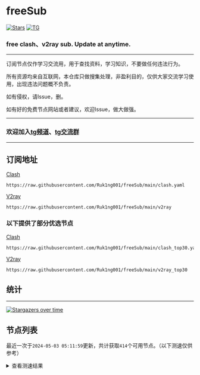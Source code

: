 # freeSub
[![Stars](https://img.shields.io/github/stars/Ruk1ng001/freeSub)](https://github.com/Ruk1ng001/freeSub/stargazers)
[![TG](https://img.shields.io/badge/Telegram-gray?logo=Telegram)](https://t.me/Ruk1ng001)
### free clash、v2ray sub. Update at anytime.

---

订阅节点仅作学习交流用，用于查找资料，学习知识，不要做任何违法行为。

所有资源均来自互联网，本仓库只做搜集处理，非盈利目的，仅供大家交流学习使用，出现违法问题概不负责。

如有侵权，请Issue，删。

如有好的免费节点网站或者建议，欢迎Issue，做大做强。

---

### 欢迎加入[tg频道](https://t.me/Ruk1ng001)、[tg交流群](https://t.me/+-e-b04EE5Cw2NmU1)

---

## 订阅地址
[Clash](https://raw.githubusercontent.com/Ruk1ng001/freeSub/main/clash.yaml)
```
https://raw.githubusercontent.com/Ruk1ng001/freeSub/main/clash.yaml
```
[V2ray](https://raw.githubusercontent.com/Ruk1ng001/freeSub/main/v2ray)
```
https://raw.githubusercontent.com/Ruk1ng001/freeSub/main/v2ray
```
### 以下提供了部分优选节点

[Clash](https://raw.githubusercontent.com/Ruk1ng001/freeSub/main/clash_top30.yaml)
```
https://raw.githubusercontent.com/Ruk1ng001/freeSub/main/clash_top30.yaml
```
[V2ray](https://raw.githubusercontent.com/Ruk1ng001/freeSub/main/v2ray_top30)
```
https://raw.githubusercontent.com/Ruk1ng001/freeSub/main/v2ray_top30
```

## 统计

---

[![Stargazers over time](https://starchart.cc/Ruk1ng001/freeSub.svg)](https://starchart.cc/Ruk1ng001/freeSub)

## 节点列表

最近一次于`2024-05-03 05:11:59`更新，共计获取`414`个可用节点。（以下测速仅供参考）

<details> <summary>查看测速结果</summary>

| 序号 | 节点 | 带宽 | 延迟 |
|:--:|:--:|:--:|:--:|
 | 1 | github.com/Ruk1ng001_2985772439 | 2.07MB/s | 326.00ms |
 | 2 | github.com/Ruk1ng001_626559234 | 2.01MB/s | 331.00ms |
 | 3 | github.com/Ruk1ng001_3296524446 | 1.92MB/s | 386.00ms |
 | 4 | github.com/Ruk1ng001_2369171920 | 1.88MB/s | 362.00ms |
 | 5 | github.com/Ruk1ng001_856261957 | 1.86MB/s | 371.00ms |
 | 6 | github.com/Ruk1ng001_1788757087 | 1.86MB/s | 318.00ms |
 | 7 | github.com/Ruk1ng001_2421155418 | 1.78MB/s | 383.00ms |
 | 8 | github.com/Ruk1ng001_2657379956 | 1.71MB/s | 432.00ms |
 | 9 | github.com/Ruk1ng001_2178163495 | 1.71MB/s | 383.00ms |
 | 10 | github.com/Ruk1ng001_138898346 | 1.71MB/s | 398.00ms |
 | 11 | github.com/Ruk1ng001_3729512015 | 1.66MB/s | 465.00ms |
 | 12 | github.com/Ruk1ng001_3371211912 | 1.64MB/s | 462.00ms |
 | 13 | github.com/Ruk1ng001_1698202897 | 1.61MB/s | 454.00ms |
 | 14 | github.com/Ruk1ng001_1877188473 | 1.61MB/s | 474.00ms |
 | 15 | github.com/Ruk1ng001_3562382911 | 1.61MB/s | 459.00ms |
 | 16 | github.com/Ruk1ng001_3655288737 | 1.60MB/s | 477.00ms |
 | 17 | github.com/Ruk1ng001_2399231543 | 1.59MB/s | 475.00ms |
 | 18 | github.com/Ruk1ng001_240974078 | 1.57MB/s | 463.00ms |
 | 19 | github.com/Ruk1ng001_3223187559 | 1.57MB/s | 418.00ms |
 | 20 | github.com/Ruk1ng001_3727740237 | 1.57MB/s | 483.00ms |
 | 21 | github.com/Ruk1ng001_1453958981 | 1.56MB/s | 495.00ms |
 | 22 | github.com/Ruk1ng001_1279104611 | 1.55MB/s | 481.00ms |
 | 23 | github.com/Ruk1ng001_384927425 | 1.54MB/s | 407.00ms |
 | 24 | github.com/Ruk1ng001_1591658842 | 1.53MB/s | 351.00ms |
 | 25 | github.com/Ruk1ng001_2644819114 | 1.53MB/s | 467.00ms |
 | 26 | github.com/Ruk1ng001_4185081473 | 1.51MB/s | 487.00ms |
 | 27 | github.com/Ruk1ng001_1118753464 | 1.51MB/s | 461.00ms |
 | 28 | github.com/Ruk1ng001_1152210421 | 1.50MB/s | 495.00ms |
 | 29 | github.com/Ruk1ng001_117669690 | 1.49MB/s | 515.00ms |
 | 30 | github.com/Ruk1ng001_3362003740 | 1.48MB/s | 443.00ms |
 | 31 | github.com/Ruk1ng001_3702575343 | 1.48MB/s | 482.00ms |
 | 32 | github.com/Ruk1ng001_3688145359 | 1.47MB/s | 496.00ms |
 | 33 | github.com/Ruk1ng001_855752556 | 1.47MB/s | 490.00ms |
 | 34 | github.com/Ruk1ng001_3347157307 | 1.46MB/s | 503.00ms |
 | 35 | github.com/Ruk1ng001_3060259149 | 1.45MB/s | 499.00ms |
 | 36 | github.com/Ruk1ng001_3634137622 | 1.45MB/s | 504.00ms |
 | 37 | github.com/Ruk1ng001_2462725052 | 1.45MB/s | 488.00ms |
 | 38 | github.com/Ruk1ng001_2162820002 | 1.45MB/s | 504.00ms |
 | 39 | github.com/Ruk1ng001_979742352 | 1.44MB/s | 514.00ms |
 | 40 | github.com/Ruk1ng001_3903877680 | 1.44MB/s | 511.00ms |
 | 41 | github.com/Ruk1ng001_62173803 | 1.44MB/s | 519.00ms |
 | 42 | github.com/Ruk1ng001_2710905186 | 1.44MB/s | 524.00ms |
 | 43 | github.com/Ruk1ng001_1761423051 | 1.43MB/s | 516.00ms |
 | 44 | github.com/Ruk1ng001_946232686 | 1.41MB/s | 529.00ms |
 | 45 | github.com/Ruk1ng001_957130772 | 1.41MB/s | 519.00ms |
 | 46 | github.com/Ruk1ng001_2506614693 | 1.40MB/s | 533.00ms |
 | 47 | github.com/Ruk1ng001_1436812665 | 1.40MB/s | 513.00ms |
 | 48 | github.com/Ruk1ng001_844518905 | 1.40MB/s | 510.00ms |
 | 49 | github.com/Ruk1ng001_2830859406 | 1.39MB/s | 515.00ms |
 | 50 | github.com/Ruk1ng001_601402197 | 1.39MB/s | 532.00ms |
 | 51 | github.com/Ruk1ng001_3038225484 | 1.39MB/s | 518.00ms |
 | 52 | github.com/Ruk1ng001_924727498 | 1.39MB/s | 519.00ms |
 | 53 | github.com/Ruk1ng001_1400250602 | 1.38MB/s | 518.00ms |
 | 54 | github.com/Ruk1ng001_919372190 | 1.37MB/s | 503.00ms |
 | 55 | github.com/Ruk1ng001_3406266264 | 1.36MB/s | 541.00ms |
 | 56 | github.com/Ruk1ng001_1090049418 | 1.36MB/s | 502.00ms |
 | 57 | github.com/Ruk1ng001_3835774075 | 1.36MB/s | 513.00ms |
 | 58 | github.com/Ruk1ng001_2063993261 | 1.35MB/s | 482.00ms |
 | 59 | github.com/Ruk1ng001_2238654901 | 1.35MB/s | 399.00ms |
 | 60 | github.com/Ruk1ng001_2839295530 | 1.35MB/s | 498.00ms |
 | 61 | github.com/Ruk1ng001_813658304 | 1.34MB/s | 547.00ms |
 | 62 | github.com/Ruk1ng001_803817490 | 1.34MB/s | 552.00ms |
 | 63 | github.com/Ruk1ng001_2598411717 | 1.33MB/s | 612.00ms |
 | 64 | github.com/Ruk1ng001_2594092524 | 1.32MB/s | 559.00ms |
 | 65 | github.com/Ruk1ng001_4267661144 | 1.32MB/s | 383.00ms |
 | 66 | github.com/Ruk1ng001_1235388066 | 1.32MB/s | 547.00ms |
 | 67 | github.com/Ruk1ng001_2383253276 | 1.31MB/s | 483.00ms |
 | 68 | github.com/Ruk1ng001_1012082721 | 1.30MB/s | 550.00ms |
 | 69 | github.com/Ruk1ng001_1638365920 | 1.29MB/s | 571.00ms |
 | 70 | github.com/Ruk1ng001_2071703730 | 1.29MB/s | 517.00ms |
 | 71 | github.com/Ruk1ng001_2785599862 | 1.28MB/s | 555.00ms |
 | 72 | github.com/Ruk1ng001_146262324 | 1.25MB/s | 606.00ms |
 | 73 | github.com/Ruk1ng001_2241610555 | 1.24MB/s | 570.00ms |
 | 74 | github.com/Ruk1ng001_3350958842 | 1.24MB/s | 522.00ms |
 | 75 | github.com/Ruk1ng001_2585037498 | 1.23MB/s | 502.00ms |
 | 76 | github.com/Ruk1ng001_3416330734 | 1.23MB/s | 421.00ms |
 | 77 | github.com/Ruk1ng001_2555901110 | 1.22MB/s | 468.00ms |
 | 78 | github.com/Ruk1ng001_1566946635 | 1.22MB/s | 505.00ms |
 | 79 | github.com/Ruk1ng001_1182001113 | 1.20MB/s | 591.00ms |
 | 80 | github.com/Ruk1ng001_746559995 | 1.19MB/s | 458.00ms |
 | 81 | github.com/Ruk1ng001_71355846 | 1.16MB/s | 592.00ms |
 | 82 | github.com/Ruk1ng001_3272733994 | 1.16MB/s | 670.00ms |
 | 83 | github.com/Ruk1ng001_2530649428 | 1.15MB/s | 631.00ms |
 | 84 | github.com/Ruk1ng001_777700868 | 1.13MB/s | 362.00ms |
 | 85 | github.com/Ruk1ng001_1265275815 | 1.13MB/s | 393.00ms |
 | 86 | github.com/Ruk1ng001_3950360128 | 1.09MB/s | 753.00ms |
 | 87 | github.com/Ruk1ng001_3777618365 | 1.08MB/s | 597.00ms |
 | 88 | github.com/Ruk1ng001_2030004975 | 1.07MB/s | 729.00ms |
 | 89 | github.com/Ruk1ng001_833949184 | 1.06MB/s | 784.00ms |
 | 90 | github.com/Ruk1ng001_3510229133 | 1.06MB/s | 603.00ms |
 | 91 | github.com/Ruk1ng001_3823499304 | 1.05MB/s | 743.00ms |
 | 92 | github.com/Ruk1ng001_450547475 | 1.04MB/s | 711.00ms |
 | 93 | github.com/Ruk1ng001_511568309 | 1.04MB/s | 777.00ms |
 | 94 | github.com/Ruk1ng001_1033566406 | 1.04MB/s | 466.00ms |
 | 95 | github.com/Ruk1ng001_2744397761 | 1.03MB/s | 592.00ms |
 | 96 | github.com/Ruk1ng001_729393078 | 1.03MB/s | 384.00ms |
 | 97 | github.com/Ruk1ng001_986862858 | 1.02MB/s | 466.00ms |
 | 98 | github.com/Ruk1ng001_4123379038 | 1.02MB/s | 391.00ms |
 | 99 | github.com/Ruk1ng001_3617853271 | 1.02MB/s | 679.00ms |
 | 100 | github.com/Ruk1ng001_2686558329 | 1021.87KB/s | 709.00ms |
 | 101 | github.com/Ruk1ng001_3293006801 | 1001.03KB/s | 716.00ms |
 | 102 | github.com/Ruk1ng001_3392725797 | 991.74KB/s | 714.00ms |
 | 103 | github.com/Ruk1ng001_1238702783 | 960.63KB/s | 740.00ms |
 | 104 | github.com/Ruk1ng001_2406887369 | 957.35KB/s | 797.00ms |
 | 105 | github.com/Ruk1ng001_3686634168 | 949.88KB/s | 753.00ms |
 | 106 | github.com/Ruk1ng001_2223018783 | 948.80KB/s | 681.00ms |
 | 107 | github.com/Ruk1ng001_2657420622 | 947.59KB/s | 763.00ms |
 | 108 | github.com/Ruk1ng001_656166684 | 933.51KB/s | 736.00ms |
 | 109 | github.com/Ruk1ng001_2528855050 | 925.27KB/s | 902.00ms |
 | 110 | github.com/Ruk1ng001_2658089114 | 923.04KB/s | 815.00ms |
 | 111 | github.com/Ruk1ng001_3403807355 | 903.71KB/s | 761.00ms |
 | 112 | github.com/Ruk1ng001_1767355922 | 884.56KB/s | 698.00ms |
 | 113 | github.com/Ruk1ng001_4272486697 | 873.21KB/s | 772.00ms |
 | 114 | github.com/Ruk1ng001_4134827339 | 863.60KB/s | 742.00ms |
 | 115 | github.com/Ruk1ng001_2674404594 | 843.04KB/s | 661.00ms |
 | 116 | github.com/Ruk1ng001_568522203 | 841.12KB/s | 541.00ms |
 | 117 | github.com/Ruk1ng001_1435278059 | 841.04KB/s | 737.00ms |
 | 118 | github.com/Ruk1ng001_1978819283 | 836.05KB/s | 493.00ms |
 | 119 | github.com/Ruk1ng001_1689228425 | 835.64KB/s | 783.00ms |
 | 120 | github.com/Ruk1ng001_3383320086 | 832.27KB/s | 688.00ms |
 | 121 | github.com/Ruk1ng001_3856652167 | 825.13KB/s | 769.00ms |
 | 122 | github.com/Ruk1ng001_4270380710 | 821.23KB/s | 968.00ms |
 | 123 | github.com/Ruk1ng001_1733174884 | 810.15KB/s | 836.00ms |
 | 124 | github.com/Ruk1ng001_314498641 | 807.61KB/s | 984.00ms |
 | 125 | github.com/Ruk1ng001_1869152945 | 802.66KB/s | 770.00ms |
 | 126 | github.com/Ruk1ng001_2245605695 | 793.94KB/s | 500.00ms |
 | 127 | github.com/Ruk1ng001_3862820380 | 792.85KB/s | 993.00ms |
 | 128 | github.com/Ruk1ng001_1222340813 | 792.55KB/s | 822.00ms |
 | 129 | github.com/Ruk1ng001_3741033956 | 775.32KB/s | 1026.00ms |
 | 130 | github.com/Ruk1ng001_2512306605 | 765.34KB/s | 963.00ms |
 | 131 | github.com/Ruk1ng001_1303578646 | 763.11KB/s | 1034.00ms |
 | 132 | github.com/Ruk1ng001_913949734 | 759.36KB/s | 1011.00ms |
 | 133 | github.com/Ruk1ng001_1530641699 | 754.03KB/s | 859.00ms |
 | 134 | github.com/Ruk1ng001_4266001185 | 753.36KB/s | 924.00ms |
 | 135 | github.com/Ruk1ng001_643975191 | 745.85KB/s | 904.00ms |
 | 136 | github.com/Ruk1ng001_149570347 | 741.59KB/s | 351.00ms |
 | 137 | github.com/Ruk1ng001_839126155 | 740.77KB/s | 479.00ms |
 | 138 | github.com/Ruk1ng001_3844933833 | 738.87KB/s | 863.00ms |
 | 139 | github.com/Ruk1ng001_2966139673 | 737.64KB/s | 935.00ms |
 | 140 | github.com/Ruk1ng001_2538090666 | 731.37KB/s | 637.00ms |
 | 141 | github.com/Ruk1ng001_2997387401 | 722.37KB/s | 904.00ms |
 | 142 | github.com/Ruk1ng001_102376345 | 707.46KB/s | 779.00ms |
 | 143 | github.com/Ruk1ng001_2013146544 | 706.41KB/s | 759.00ms |
 | 144 | github.com/Ruk1ng001_1043516510 | 704.96KB/s | 1040.00ms |
 | 145 | github.com/Ruk1ng001_3802589557 | 697.78KB/s | 742.00ms |
 | 146 | github.com/Ruk1ng001_3601447110 | 673.82KB/s | 772.00ms |
 | 147 | github.com/Ruk1ng001_1108544810 | 673.65KB/s | 782.00ms |
 | 148 | github.com/Ruk1ng001_2003673791 | 667.06KB/s | 843.00ms |
 | 149 | github.com/Ruk1ng001_1989009302 | 663.31KB/s | 837.00ms |
 | 150 | github.com/Ruk1ng001_2356634354 | 662.61KB/s | 255.00ms |
 | 151 | github.com/Ruk1ng001_34491053 | 660.70KB/s | 840.00ms |
 | 152 | github.com/Ruk1ng001_1899337013 | 652.51KB/s | 930.00ms |
 | 153 | github.com/Ruk1ng001_3470745775 | 647.56KB/s | 848.00ms |
 | 154 | github.com/Ruk1ng001_4035807709 | 644.23KB/s | 1038.00ms |
 | 155 | github.com/Ruk1ng001_2060266235 | 641.53KB/s | 921.00ms |
 | 156 | github.com/Ruk1ng001_2479152281 | 640.76KB/s | 847.00ms |
 | 157 | github.com/Ruk1ng001_4160295800 | 634.79KB/s | 945.00ms |
 | 158 | github.com/Ruk1ng001_287266376 | 633.34KB/s | 1305.00ms |
 | 159 | github.com/Ruk1ng001_1629869478 | 632.17KB/s | 953.00ms |
 | 160 | github.com/Ruk1ng001_3969388361 | 630.96KB/s | 1133.00ms |
 | 161 | github.com/Ruk1ng001_574168731 | 628.97KB/s | 926.00ms |
 | 162 | github.com/Ruk1ng001_470856959 | 627.89KB/s | 838.00ms |
 | 163 | github.com/Ruk1ng001_1628890453 | 624.61KB/s | 1068.00ms |
 | 164 | github.com/Ruk1ng001_2643312922 | 616.50KB/s | 954.00ms |
 | 165 | github.com/Ruk1ng001_2256819001 | 600.03KB/s | 1319.00ms |
 | 166 | github.com/Ruk1ng001_796081869 | 599.62KB/s | 1175.00ms |
 | 167 | github.com/Ruk1ng001_1708283347 | 587.16KB/s | 1062.00ms |
 | 168 | github.com/Ruk1ng001_3238200631 | 584.54KB/s | 1354.00ms |
 | 169 | github.com/Ruk1ng001_2405064322 | 583.58KB/s | 1124.00ms |
 | 170 | github.com/Ruk1ng001_3356994151 | 579.05KB/s | 928.00ms |
 | 171 | github.com/Ruk1ng001_2320439700 | 570.28KB/s | 1324.00ms |
 | 172 | github.com/Ruk1ng001_3778731101 | 569.76KB/s | 1009.00ms |
 | 173 | github.com/Ruk1ng001_2986819677 | 566.44KB/s | 1059.00ms |
 | 174 | github.com/Ruk1ng001_3952451126 | 565.66KB/s | 1030.00ms |
 | 175 | github.com/Ruk1ng001_2972017875 | 563.55KB/s | 984.00ms |
 | 176 | github.com/Ruk1ng001_2889246928 | 562.49KB/s | 1356.00ms |
 | 177 | github.com/Ruk1ng001_3747882577 | 559.17KB/s | 1360.00ms |
 | 178 | github.com/Ruk1ng001_381738746 | 556.24KB/s | 1142.00ms |
 | 179 | github.com/Ruk1ng001_4128963897 | 556.23KB/s | 1193.00ms |
 | 180 | github.com/Ruk1ng001_3083510873 | 555.85KB/s | 935.00ms |
 | 181 | github.com/Ruk1ng001_2269129838 | 552.26KB/s | 1413.00ms |
 | 182 | github.com/Ruk1ng001_4127062498 | 551.28KB/s | 1392.00ms |
 | 183 | github.com/Ruk1ng001_2594769059 | 550.15KB/s | 1040.00ms |
 | 184 | github.com/Ruk1ng001_690558285 | 550.08KB/s | 1371.00ms |
 | 185 | github.com/Ruk1ng001_4212502980 | 549.40KB/s | 1396.00ms |
 | 186 | github.com/Ruk1ng001_1867123431 | 548.11KB/s | 1038.00ms |
 | 187 | github.com/Ruk1ng001_2451386611 | 546.11KB/s | 1389.00ms |
 | 188 | github.com/Ruk1ng001_2040647366 | 545.50KB/s | 1471.00ms |
 | 189 | github.com/Ruk1ng001_2070134522 | 542.11KB/s | 1046.00ms |
 | 190 | github.com/Ruk1ng001_1622005853 | 540.19KB/s | 1306.00ms |
 | 191 | github.com/Ruk1ng001_1923301386 | 539.81KB/s | 951.00ms |
 | 192 | github.com/Ruk1ng001_2472677522 | 538.16KB/s | 1053.00ms |
 | 193 | github.com/Ruk1ng001_3835159238 | 536.51KB/s | 1454.00ms |
 | 194 | github.com/Ruk1ng001_1628651312 | 535.13KB/s | 1026.00ms |
 | 195 | github.com/Ruk1ng001_2235880954 | 533.66KB/s | 1034.00ms |
 | 196 | github.com/Ruk1ng001_185289708 | 530.84KB/s | 1092.00ms |
 | 197 | github.com/Ruk1ng001_3900170868 | 530.59KB/s | 1471.00ms |
 | 198 | github.com/Ruk1ng001_816734664 | 528.68KB/s | 544.00ms |
 | 199 | github.com/Ruk1ng001_838451797 | 527.60KB/s | 960.00ms |
 | 200 | github.com/Ruk1ng001_1289029717 | 526.36KB/s | 1059.00ms |
 | 201 | github.com/Ruk1ng001_630106339 | 525.74KB/s | 494.00ms |
 | 202 | github.com/Ruk1ng001_820586957 | 524.64KB/s | 1116.00ms |
 | 203 | github.com/Ruk1ng001_60235898 | 523.48KB/s | 1094.00ms |
 | 204 | github.com/Ruk1ng001_2154087120 | 521.89KB/s | 1128.00ms |
 | 205 | github.com/Ruk1ng001_2630506889 | 520.67KB/s | 1565.00ms |
 | 206 | github.com/Ruk1ng001_3614700893 | 520.65KB/s | 1476.00ms |
 | 207 | github.com/Ruk1ng001_2335093990 | 519.60KB/s | 932.00ms |
 | 208 | github.com/Ruk1ng001_1472351678 | 519.32KB/s | 1476.00ms |
 | 209 | github.com/Ruk1ng001_3862002053 | 519.08KB/s | 1066.00ms |
 | 210 | github.com/Ruk1ng001_3807711853 | 517.25KB/s | 1048.00ms |
 | 211 | github.com/Ruk1ng001_295479432 | 515.48KB/s | 1522.00ms |
 | 212 | github.com/Ruk1ng001_2289978129 | 514.34KB/s | 997.00ms |
 | 213 | github.com/Ruk1ng001_3718325696 | 513.93KB/s | 1028.00ms |
 | 214 | github.com/Ruk1ng001_454277046 | 511.89KB/s | 1555.00ms |
 | 215 | github.com/Ruk1ng001_2605417371 | 511.71KB/s | 1538.00ms |
 | 216 | github.com/Ruk1ng001_2533587589 | 511.39KB/s | 533.00ms |
 | 217 | github.com/Ruk1ng001_1853798928 | 511.36KB/s | 1165.00ms |
 | 218 | github.com/Ruk1ng001_1758505365 | 508.36KB/s | 911.00ms |
 | 219 | github.com/Ruk1ng001_743245154 | 504.40KB/s | 1116.00ms |
 | 220 | github.com/Ruk1ng001_1397889987 | 503.26KB/s | 1463.00ms |
 | 221 | github.com/Ruk1ng001_459534470 | 502.44KB/s | 1519.00ms |
 | 222 | github.com/Ruk1ng001_2054894954 | 500.29KB/s | 1538.00ms |
 | 223 | github.com/Ruk1ng001_21418239 | 497.78KB/s | 995.00ms |
 | 224 | github.com/Ruk1ng001_1923519696 | 497.47KB/s | 1088.00ms |
 | 225 | github.com/Ruk1ng001_233576226 | 497.06KB/s | 882.00ms |
 | 226 | github.com/Ruk1ng001_627052641 | 493.77KB/s | 873.00ms |
 | 227 | github.com/Ruk1ng001_2194615537 | 493.53KB/s | 1526.00ms |
 | 228 | github.com/Ruk1ng001_706619102 | 491.98KB/s | 924.00ms |
 | 229 | github.com/Ruk1ng001_16216811 | 491.61KB/s | 994.00ms |
 | 230 | github.com/Ruk1ng001_2308501734 | 486.20KB/s | 1510.00ms |
 | 231 | github.com/Ruk1ng001_1008795021 | 484.70KB/s | 1555.00ms |
 | 232 | github.com/Ruk1ng001_2381704039 | 482.59KB/s | 1038.00ms |
 | 233 | github.com/Ruk1ng001_1010364568 | 482.45KB/s | 1157.00ms |
 | 234 | github.com/Ruk1ng001_677993307 | 478.84KB/s | 1049.00ms |
 | 235 | github.com/Ruk1ng001_743354087 | 478.80KB/s | 1130.00ms |
 | 236 | github.com/Ruk1ng001_1034331182 | 471.23KB/s | 1560.00ms |
 | 237 | github.com/Ruk1ng001_3766235661 | 470.24KB/s | 1174.00ms |
 | 238 | github.com/Ruk1ng001_2350354956 | 469.79KB/s | 1330.00ms |
 | 239 | github.com/Ruk1ng001_3992375898 | 469.35KB/s | 982.00ms |
 | 240 | github.com/Ruk1ng001_3221459324 | 468.38KB/s | 1326.00ms |
 | 241 | github.com/Ruk1ng001_371732869 | 467.90KB/s | 1543.00ms |
 | 242 | github.com/Ruk1ng001_3498006264 | 466.16KB/s | 1552.00ms |
 | 243 | github.com/Ruk1ng001_4131957569 | 459.70KB/s | 1364.00ms |
 | 244 | github.com/Ruk1ng001_330843407 | 457.73KB/s | 836.00ms |
 | 245 | github.com/Ruk1ng001_2961590181 | 456.25KB/s | 1674.00ms |
 | 246 | github.com/Ruk1ng001_524000952 | 454.24KB/s | 1498.00ms |
 | 247 | github.com/Ruk1ng001_2822955067 | 453.52KB/s | 1575.00ms |
 | 248 | github.com/Ruk1ng001_2670717366 | 453.13KB/s | 1274.00ms |
 | 249 | github.com/Ruk1ng001_3955119737 | 452.02KB/s | 1334.00ms |
 | 250 | github.com/Ruk1ng001_180441397 | 445.06KB/s | 1422.00ms |
 | 251 | github.com/Ruk1ng001_972258743 | 440.88KB/s | 1053.00ms |
 | 252 | github.com/Ruk1ng001_1708733874 | 440.49KB/s | 1473.00ms |
 | 253 | github.com/Ruk1ng001_307022608 | 438.89KB/s | 1876.00ms |
 | 254 | github.com/Ruk1ng001_2289611070 | 438.38KB/s | 1509.00ms |
 | 255 | github.com/Ruk1ng001_1948204665 | 436.87KB/s | 769.00ms |
 | 256 | github.com/Ruk1ng001_458165570 | 436.70KB/s | 1531.00ms |
 | 257 | github.com/Ruk1ng001_628884044 | 435.38KB/s | 969.00ms |
 | 258 | github.com/Ruk1ng001_805306763 | 434.40KB/s | 1269.00ms |
 | 259 | github.com/Ruk1ng001_2679557322 | 432.89KB/s | 1917.00ms |
 | 260 | github.com/Ruk1ng001_2932718792 | 430.78KB/s | 1721.00ms |
 | 261 | github.com/Ruk1ng001_393553647 | 428.76KB/s | 1074.00ms |
 | 262 | github.com/Ruk1ng001_2764824157 | 420.37KB/s | 1190.00ms |
 | 263 | github.com/Ruk1ng001_2444288737 | 415.01KB/s | 1734.00ms |
 | 264 | github.com/Ruk1ng001_1075988907 | 412.95KB/s | 1126.00ms |
 | 265 | github.com/Ruk1ng001_4192775978 | 412.57KB/s | 1737.00ms |
 | 266 | github.com/Ruk1ng001_4007667522 | 412.41KB/s | 1118.00ms |
 | 267 | github.com/Ruk1ng001_3321698845 | 412.28KB/s | 1731.00ms |
 | 268 | github.com/Ruk1ng001_4077563032 | 410.92KB/s | 1067.00ms |
 | 269 | github.com/Ruk1ng001_653881927 | 410.34KB/s | 1843.00ms |
 | 270 | github.com/Ruk1ng001_917732522 | 409.53KB/s | 798.00ms |
 | 271 | github.com/Ruk1ng001_2042753894 | 407.55KB/s | 958.00ms |
 | 272 | github.com/Ruk1ng001_514394592 | 404.15KB/s | 1194.00ms |
 | 273 | github.com/Ruk1ng001_1372135638 | 400.05KB/s | 1844.00ms |
 | 274 | github.com/Ruk1ng001_3020290321 | 397.08KB/s | 1451.00ms |
 | 275 | github.com/Ruk1ng001_102931221 | 394.86KB/s | 1594.00ms |
 | 276 | github.com/Ruk1ng001_1022491906 | 391.95KB/s | 1158.00ms |
 | 277 | github.com/Ruk1ng001_1997544007 | 390.60KB/s | 1215.00ms |
 | 278 | github.com/Ruk1ng001_511116049 | 385.14KB/s | 1203.00ms |
 | 279 | github.com/Ruk1ng001_2169729272 | 385.10KB/s | 1228.00ms |
 | 280 | github.com/Ruk1ng001_4277850323 | 384.73KB/s | 1936.00ms |
 | 281 | github.com/Ruk1ng001_681637097 | 384.45KB/s | 1200.00ms |
 | 282 | github.com/Ruk1ng001_2407376549 | 384.41KB/s | 1199.00ms |
 | 283 | github.com/Ruk1ng001_913580737 | 383.22KB/s | 1214.00ms |
 | 284 | github.com/Ruk1ng001_436660577 | 381.57KB/s | 104.00ms |
 | 285 | github.com/Ruk1ng001_1920044390 | 381.08KB/s | 1186.00ms |
 | 286 | github.com/Ruk1ng001_3773318312 | 380.01KB/s | 1068.00ms |
 | 287 | github.com/Ruk1ng001_2892053561 | 375.92KB/s | 1194.00ms |
 | 288 | github.com/Ruk1ng001_3269726073 | 374.53KB/s | 1651.00ms |
 | 289 | github.com/Ruk1ng001_1036870570 | 373.32KB/s | 1891.00ms |
 | 290 | github.com/Ruk1ng001_1344038030 | 371.97KB/s | 2177.00ms |
 | 291 | github.com/Ruk1ng001_2293490 | 368.32KB/s | 1800.00ms |
 | 292 | github.com/Ruk1ng001_4179335111 | 361.24KB/s | 1160.00ms |
 | 293 | github.com/Ruk1ng001_663807944 | 360.29KB/s | 1761.00ms |
 | 294 | github.com/Ruk1ng001_3939816147 | 360.20KB/s | 2054.00ms |
 | 295 | github.com/Ruk1ng001_481140738 | 358.96KB/s | 1221.00ms |
 | 296 | github.com/Ruk1ng001_1872437569 | 356.34KB/s | 1953.00ms |
 | 297 | github.com/Ruk1ng001_3878535274 | 352.85KB/s | 2286.00ms |
 | 298 | github.com/Ruk1ng001_1384167582 | 351.91KB/s | 1293.00ms |
 | 299 | github.com/Ruk1ng001_2528650115 | 351.49KB/s | 1707.00ms |
 | 300 | github.com/Ruk1ng001_3115135129 | 349.33KB/s | 1695.00ms |
 | 301 | github.com/Ruk1ng001_1566002529 | 349.07KB/s | 1482.00ms |
 | 302 | github.com/Ruk1ng001_1734840782 | 331.48KB/s | 1383.00ms |
 | 303 | github.com/Ruk1ng001_3702537118 | 329.41KB/s | 2232.00ms |
 | 304 | github.com/Ruk1ng001_832263432 | 327.18KB/s | 1192.00ms |
 | 305 | github.com/Ruk1ng001_1113921414 | 321.62KB/s | 1481.00ms |
 | 306 | github.com/Ruk1ng001_3897029173 | 319.94KB/s | 1813.00ms |
 | 307 | github.com/Ruk1ng001_3179125206 | 307.63KB/s | 2356.00ms |
 | 308 | github.com/Ruk1ng001_1080686342 | 305.86KB/s | 1357.00ms |
 | 309 | github.com/Ruk1ng001_1275629138 | 304.19KB/s | 2399.00ms |
 | 310 | github.com/Ruk1ng001_2455002869 | 303.00KB/s | 1380.00ms |
 | 311 | github.com/Ruk1ng001_3345849070 | 298.04KB/s | 1117.00ms |
 | 312 | github.com/Ruk1ng001_2140937009 | 297.36KB/s | 995.00ms |
 | 313 | github.com/Ruk1ng001_3767884961 | 296.85KB/s | 1383.00ms |
 | 314 | github.com/Ruk1ng001_4135834119 | 296.68KB/s | 941.00ms |
 | 315 | github.com/Ruk1ng001_3578822674 | 294.43KB/s | 1381.00ms |
 | 316 | github.com/Ruk1ng001_167099313 | 277.45KB/s | 768.00ms |
 | 317 | github.com/Ruk1ng001_128282369 | 276.74KB/s | 974.00ms |
 | 318 | github.com/Ruk1ng001_595544303 | 257.00KB/s | 1921.00ms |
 | 319 | github.com/Ruk1ng001_3067808700 | 255.83KB/s | 550.00ms |
 | 320 | github.com/Ruk1ng001_2896458796 | 254.78KB/s | 599.00ms |
 | 321 | github.com/Ruk1ng001_2012305681 | 247.06KB/s | 2529.00ms |
 | 322 | github.com/Ruk1ng001_1964030541 | 240.31KB/s | 1780.00ms |
 | 323 | github.com/Ruk1ng001_3238507946 | 224.40KB/s | 1067.00ms |
 | 324 | github.com/Ruk1ng001_1125465398 | 223.59KB/s | 810.00ms |
 | 325 | github.com/Ruk1ng001_489700515 | 222.41KB/s | 1684.00ms |
 | 326 | github.com/Ruk1ng001_3524710226 | 218.30KB/s | 949.00ms |
 | 327 | github.com/Ruk1ng001_2027234600 | 213.54KB/s | 1432.00ms |
 | 328 | github.com/Ruk1ng001_586441041 | 213.18KB/s | 526.00ms |
 | 329 | github.com/Ruk1ng001_3357286335 | 212.55KB/s | 550.00ms |
 | 330 | github.com/Ruk1ng001_1016602955 | 212.37KB/s | 391.00ms |
 | 331 | github.com/Ruk1ng001_512866803 | 212.25KB/s | 523.00ms |
 | 332 | github.com/Ruk1ng001_3194308421 | 212.16KB/s | 431.00ms |
 | 333 | github.com/Ruk1ng001_1631711533 | 205.74KB/s | 1166.00ms |
 | 334 | github.com/Ruk1ng001_538407467 | 193.92KB/s | 55.00ms |
 | 335 | github.com/Ruk1ng001_582853362 | 190.06KB/s | 56.00ms |
 | 336 | github.com/Ruk1ng001_4082399352 | 187.11KB/s | 65.00ms |
 | 337 | github.com/Ruk1ng001_2620226323 | 186.94KB/s | 1198.00ms |
 | 338 | github.com/Ruk1ng001_1983256502 | 184.50KB/s | 64.00ms |
 | 339 | github.com/Ruk1ng001_1069203542 | 178.37KB/s | 66.00ms |
 | 340 | github.com/Ruk1ng001_1295306959 | 175.36KB/s | 1921.00ms |
 | 341 | github.com/Ruk1ng001_1038189334 | 170.39KB/s | 896.00ms |
 | 342 | github.com/Ruk1ng001_2198759194 | 170.37KB/s | 253.00ms |
 | 343 | github.com/Ruk1ng001_1361875199 | 170.29KB/s | 583.00ms |
 | 344 | github.com/Ruk1ng001_54319794 | 170.23KB/s | 601.00ms |
 | 345 | github.com/Ruk1ng001_453848929 | 170.21KB/s | 458.00ms |
 | 346 | github.com/Ruk1ng001_3308827420 | 170.15KB/s | 412.00ms |
 | 347 | github.com/Ruk1ng001_231634221 | 168.65KB/s | 1159.00ms |
 | 348 | github.com/Ruk1ng001_3526421595 | 165.04KB/s | 1192.00ms |
 | 349 | github.com/Ruk1ng001_508957716 | 164.93KB/s | 1430.00ms |
 | 350 | github.com/Ruk1ng001_1261727584 | 161.26KB/s | 1512.00ms |
 | 351 | github.com/Ruk1ng001_3697537718 | 159.58KB/s | 436.00ms |
 | 352 | github.com/Ruk1ng001_691210972 | 155.62KB/s | 1447.00ms |
 | 353 | github.com/Ruk1ng001_2121237236 | 150.66KB/s | 1229.00ms |
 | 354 | github.com/Ruk1ng001_47739984 | 149.25KB/s | 1209.00ms |
 | 355 | github.com/Ruk1ng001_3892546547 | 149.00KB/s | 1218.00ms |
 | 356 | github.com/Ruk1ng001_2908148325 | 146.85KB/s | 1204.00ms |
 | 357 | github.com/Ruk1ng001_3911308321 | 142.16KB/s | 1246.00ms |
 | 358 | github.com/Ruk1ng001_3152560726 | 142.13KB/s | 1196.00ms |
 | 359 | github.com/Ruk1ng001_862005167 | 142.06KB/s | 1310.00ms |
 | 360 | github.com/Ruk1ng001_2978354043 | 141.89KB/s | 1210.00ms |
 | 361 | github.com/Ruk1ng001_3936522299 | 140.75KB/s | 1227.00ms |
 | 362 | github.com/Ruk1ng001_290234292 | 137.93KB/s | 1230.00ms |
 | 363 | github.com/Ruk1ng001_2370224758 | 130.82KB/s | 1244.00ms |
 | 364 | github.com/Ruk1ng001_2523196588 | 129.96KB/s | 1203.00ms |
 | 365 | github.com/Ruk1ng001_2152169481 | 129.64KB/s | 1208.00ms |
 | 366 | github.com/Ruk1ng001_1674449148 | 129.27KB/s | 1207.00ms |
 | 367 | github.com/Ruk1ng001_2029743534 | 128.32KB/s | 1210.00ms |
 | 368 | github.com/Ruk1ng001_482184185 | 128.32KB/s | 742.00ms |
 | 369 | github.com/Ruk1ng001_2156494072 | 127.88KB/s | 301.00ms |
 | 370 | github.com/Ruk1ng001_1360201207 | 127.87KB/s | 486.00ms |
 | 371 | github.com/Ruk1ng001_3564040109 | 127.78KB/s | 243.00ms |
 | 372 | github.com/Ruk1ng001_2247880156 | 127.78KB/s | 337.00ms |
 | 373 | github.com/Ruk1ng001_3229056931 | 127.49KB/s | 319.00ms |
 | 374 | github.com/Ruk1ng001_3171504776 | 127.48KB/s | 291.00ms |
 | 375 | github.com/Ruk1ng001_1332554254 | 127.41KB/s | 549.00ms |
 | 376 | github.com/Ruk1ng001_1424419789 | 127.40KB/s | 456.00ms |
 | 377 | github.com/Ruk1ng001_3698534412 | 127.17KB/s | 471.00ms |
 | 378 | github.com/Ruk1ng001_3806979899 | 124.64KB/s | 1221.00ms |
 | 379 | github.com/Ruk1ng001_3270069971 | 122.88KB/s | 1245.00ms |
 | 380 | github.com/Ruk1ng001_2402968797 | 122.86KB/s | 1215.00ms |
 | 381 | github.com/Ruk1ng001_1177855480 | 122.45KB/s | 1205.00ms |
 | 382 | github.com/Ruk1ng001_3012211122 | 119.07KB/s | 1273.00ms |
 | 383 | github.com/Ruk1ng001_2736669793 | 116.46KB/s | 1231.00ms |
 | 384 | github.com/Ruk1ng001_3608246380 | 115.16KB/s | 1207.00ms |
 | 385 | github.com/Ruk1ng001_1788054851 | 114.66KB/s | 289.00ms |
 | 386 | github.com/Ruk1ng001_631225714 | 114.65KB/s | 1066.00ms |
 | 387 | github.com/Ruk1ng001_2650303127 | 111.36KB/s | 1218.00ms |
 | 388 | github.com/Ruk1ng001_39863998 | 111.10KB/s | 1649.00ms |
 | 389 | github.com/Ruk1ng001_3658085702 | 101.61KB/s | 800.00ms |
 | 390 | github.com/Ruk1ng001_2874327102 | 100.47KB/s | 1044.00ms |
 | 391 | github.com/Ruk1ng001_3885862084 | 85.87KB/s | 203.00ms |
 | 392 | github.com/Ruk1ng001_2690750277 | 85.24KB/s | 86.00ms |
 | 393 | github.com/Ruk1ng001_213571457 | 85.17KB/s | 297.00ms |
 | 394 | github.com/Ruk1ng001_1646410468 | 85.17KB/s | 238.00ms |
 | 395 | github.com/Ruk1ng001_3412803857 | 85.12KB/s | 254.00ms |
 | 396 | github.com/Ruk1ng001_2064868180 | 85.08KB/s | 141.00ms |
 | 397 | github.com/Ruk1ng001_1388672434 | 85.03KB/s | 484.00ms |
 | 398 | github.com/Ruk1ng001_756856187 | 84.85KB/s | 251.00ms |
 | 399 | github.com/Ruk1ng001_3003491166 | 83.78KB/s | 708.00ms |
 | 400 | github.com/Ruk1ng001_3891149349 | 79.42KB/s | 898.00ms |
 | 401 | github.com/Ruk1ng001_24015290 | 75.19KB/s | 532.00ms |
 | 402 | github.com/Ruk1ng001_2547079726 | 68.03KB/s | 1770.00ms |
 | 403 | github.com/Ruk1ng001_3016418717 | 67.50KB/s | 2385.00ms |
 | 404 | github.com/Ruk1ng001_1204126858 | 64.13KB/s | 2191.00ms |
 | 405 | github.com/Ruk1ng001_278173029 | 59.48KB/s | 435.00ms |
 | 406 | github.com/Ruk1ng001_3283496859 | 56.82KB/s | 447.00ms |
 | 407 | github.com/Ruk1ng001_1200556249 | 55.38KB/s | 444.00ms |
 | 408 | github.com/Ruk1ng001_1844541097 | 52.30KB/s | 1645.00ms |
 | 409 |  | N/A | N/A |
 | 410 |  | N/A | N/A |
 | 411 |  | N/A | N/A |
 | 412 |  | N/A | N/A |
 | 413 |  | N/A | N/A |
 | 414 |  | N/A | N/A |


</details>